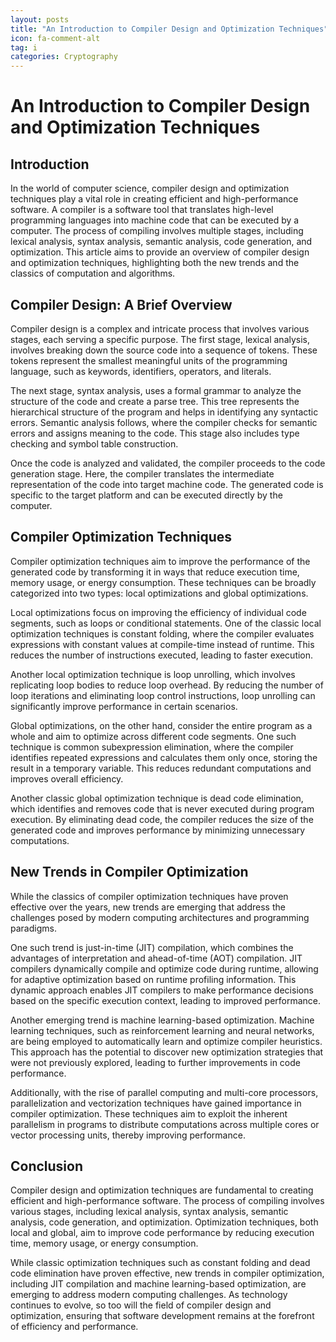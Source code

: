 ```yaml
---
layout: posts
title: "An Introduction to Compiler Design and Optimization Techniques"
icon: fa-comment-alt
tag: i    
categories: Cryptography
---
```



# An Introduction to Compiler Design and Optimization Techniques

## Introduction

In the world of computer science, compiler design and optimization techniques play a vital role in creating efficient and high-performance software. A compiler is a software tool that translates high-level programming languages into machine code that can be executed by a computer. The process of compiling involves multiple stages, including lexical analysis, syntax analysis, semantic analysis, code generation, and optimization. This article aims to provide an overview of compiler design and optimization techniques, highlighting both the new trends and the classics of computation and algorithms.

## Compiler Design: A Brief Overview

Compiler design is a complex and intricate process that involves various stages, each serving a specific purpose. The first stage, lexical analysis, involves breaking down the source code into a sequence of tokens. These tokens represent the smallest meaningful units of the programming language, such as keywords, identifiers, operators, and literals.

The next stage, syntax analysis, uses a formal grammar to analyze the structure of the code and create a parse tree. This tree represents the hierarchical structure of the program and helps in identifying any syntactic errors. Semantic analysis follows, where the compiler checks for semantic errors and assigns meaning to the code. This stage also includes type checking and symbol table construction.

Once the code is analyzed and validated, the compiler proceeds to the code generation stage. Here, the compiler translates the intermediate representation of the code into target machine code. The generated code is specific to the target platform and can be executed directly by the computer.

## Compiler Optimization Techniques

Compiler optimization techniques aim to improve the performance of the generated code by transforming it in ways that reduce execution time, memory usage, or energy consumption. These techniques can be broadly categorized into two types: local optimizations and global optimizations.

Local optimizations focus on improving the efficiency of individual code segments, such as loops or conditional statements. One of the classic local optimization techniques is constant folding, where the compiler evaluates expressions with constant values at compile-time instead of runtime. This reduces the number of instructions executed, leading to faster execution.

Another local optimization technique is loop unrolling, which involves replicating loop bodies to reduce loop overhead. By reducing the number of loop iterations and eliminating loop control instructions, loop unrolling can significantly improve performance in certain scenarios.

Global optimizations, on the other hand, consider the entire program as a whole and aim to optimize across different code segments. One such technique is common subexpression elimination, where the compiler identifies repeated expressions and calculates them only once, storing the result in a temporary variable. This reduces redundant computations and improves overall efficiency.

Another classic global optimization technique is dead code elimination, which identifies and removes code that is never executed during program execution. By eliminating dead code, the compiler reduces the size of the generated code and improves performance by minimizing unnecessary computations.

## New Trends in Compiler Optimization

While the classics of compiler optimization techniques have proven effective over the years, new trends are emerging that address the challenges posed by modern computing architectures and programming paradigms.

One such trend is just-in-time (JIT) compilation, which combines the advantages of interpretation and ahead-of-time (AOT) compilation. JIT compilers dynamically compile and optimize code during runtime, allowing for adaptive optimization based on runtime profiling information. This dynamic approach enables JIT compilers to make performance decisions based on the specific execution context, leading to improved performance.

Another emerging trend is machine learning-based optimization. Machine learning techniques, such as reinforcement learning and neural networks, are being employed to automatically learn and optimize compiler heuristics. This approach has the potential to discover new optimization strategies that were not previously explored, leading to further improvements in code performance.

Additionally, with the rise of parallel computing and multi-core processors, parallelization and vectorization techniques have gained importance in compiler optimization. These techniques aim to exploit the inherent parallelism in programs to distribute computations across multiple cores or vector processing units, thereby improving performance.

## Conclusion

Compiler design and optimization techniques are fundamental to creating efficient and high-performance software. The process of compiling involves various stages, including lexical analysis, syntax analysis, semantic analysis, code generation, and optimization. Optimization techniques, both local and global, aim to improve code performance by reducing execution time, memory usage, or energy consumption.

While classic optimization techniques such as constant folding and dead code elimination have proven effective, new trends in compiler optimization, including JIT compilation and machine learning-based optimization, are emerging to address modern computing challenges. As technology continues to evolve, so too will the field of compiler design and optimization, ensuring that software development remains at the forefront of efficiency and performance.